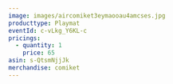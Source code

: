```yaml
---
image: images/aircomiket3eymaooau4amcses.jpg
producttype: Playmat
eventId: c-vLkg_Y6KL-c
pricings:
  - quantity: 1
    price: 65
asin: s-QtsmNjjJk
merchandise: comiket
---
```

